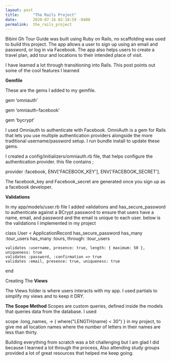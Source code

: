 ```yaml
---
layout: post
title:      "The Rails Project"
date:       2020-07-16 02:18:59 -0400
permalink:  the_rails_project
---
```



Bibini Gh Tour Guide was built using Ruby on Rails, no scaffolding was used to build this project. The app allows a user to sign up using an email and password, or log in via Facebook. The app also helps users to create a travel plan, add tour and locations to their intended place of visit.
 
 I have learned a lot through transitioning into Rails. This post points out some of the cool features I learned
 
**Gemfile**
 
These are the gems I added to my gemfile.

gem ‘omniauth’

gem ‘omniauth-facebook’

gem ‘bycrypt’

I used Omniauth to authenticate with Facebook. OmniAuth is a gem for Rails that lets you use multiple authentication providers alongside the more traditional username/password setup. I run bundle install to update these gems.

I created a config/initializers/omniauth.rb file, that helps configure the authentication provider. this file contains ; 

provider :facebook, ENV['FACEBOOK_KEY'], ENV['FACEBOOK_SECRET']. 

The facebook_key and Facebook_secret are generated once you sign up as a facebook developer.


**Validations**

In my app/models/user.rb file I added validations and has_secure_password to authenticate against a BCrypt password to ensure that users have a name, email, and password and the email is unique to each user.  below is the validations I implemented in my project

class User < ApplicationRecord
    has_secure_password 
    has_many :tour_users
    has_many :tours, through: :tour_users

    validates :username, presence: true, length: { maximum: 50 }, uniqueness: true
    validates :password, :confirmation => true
    validates :email, presence: true, uniqueness: true
end

Creating The **Views**

The Views folder is where users interacts with my app. I used partials to simplify my views and to keep it DRY. 

**The Scope Method**
Scopes are custom queries, defined inside the models that queries data from the database. I used

scope :long_names, -> { where("LENGTH(name) < 30") } in my project, to give me all location names where the number of letters in their names are less than thirty.


Building everything from scratch was a bit challenging but I am glad I did because I learned a lot through the process, Also attending study groups provided a lot of great resources that helped me keep going.


